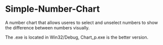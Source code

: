 # Simple-Number-Chart
A number chart that allows useres to select and unselect numbers to show the difference between numbers visually.

The .exe is located in Win32/Debug, Chart_p.exe is the better version.
